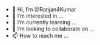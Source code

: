 - 👋 Hi, I’m @Ranjan4Kumar
- 👀 I’m interested in ...
- 🌱 I’m currently learning ...
- 💞️ I’m looking to collaborate on ...
- 📫 How to reach me ...

<!---
Ranjan4Kumar/Ranjan4Kumar is a ✨ special ✨ repository because its `README.md` (this file) appears on your GitHub profile.
You can click the Preview link to take a look at your changes.
--->
